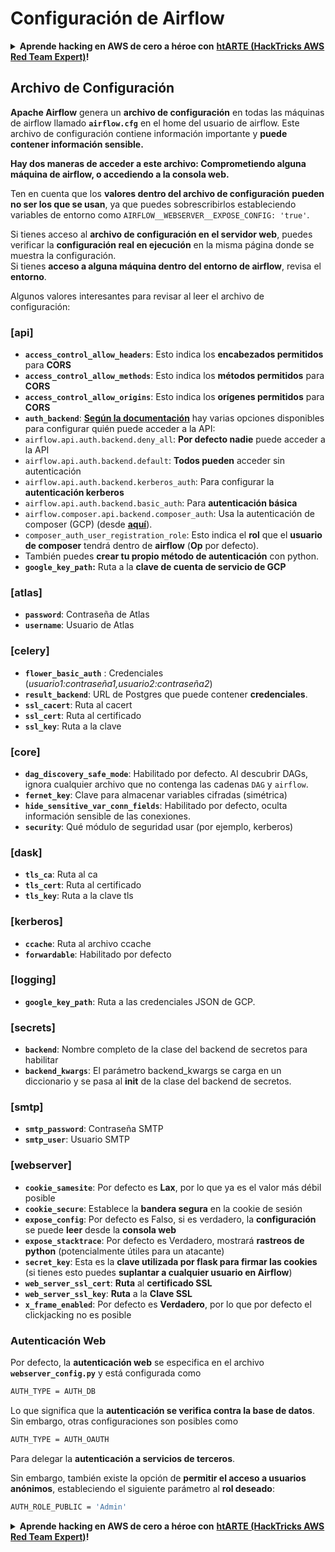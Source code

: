 # Configuración de Airflow

<details>

<summary><strong>Aprende hacking en AWS de cero a héroe con</strong> <a href="https://training.hacktricks.xyz/courses/arte"><strong>htARTE (HackTricks AWS Red Team Expert)</strong></a><strong>!</strong></summary>

Otras formas de apoyar a HackTricks:

* Si quieres ver a tu **empresa anunciada en HackTricks** o **descargar HackTricks en PDF** revisa los [**PLANES DE SUSCRIPCIÓN**](https://github.com/sponsors/carlospolop)!
* Consigue el [**merchandising oficial de PEASS & HackTricks**](https://peass.creator-spring.com)
* Descubre [**La Familia PEASS**](https://opensea.io/collection/the-peass-family), nuestra colección de [**NFTs**](https://opensea.io/collection/the-peass-family) exclusivos
* **Únete al** 💬 [**grupo de Discord**](https://discord.gg/hRep4RUj7f) o al [**grupo de telegram**](https://t.me/peass) o **sígueme** en **Twitter** 🐦 [**@carlospolopm**](https://twitter.com/carlospolopm)**.**
* **Comparte tus trucos de hacking enviando PRs a los repositorios de github** [**HackTricks**](https://github.com/carlospolop/hacktricks) y [**HackTricks Cloud**](https://github.com/carlospolop/hacktricks-cloud).

</details>

## Archivo de Configuración

**Apache Airflow** genera un **archivo de configuración** en todas las máquinas de airflow llamado **`airflow.cfg`** en el home del usuario de airflow. Este archivo de configuración contiene información importante y **puede contener información sensible.**

**Hay dos maneras de acceder a este archivo: Comprometiendo alguna máquina de airflow, o accediendo a la consola web.**

Ten en cuenta que los **valores dentro del archivo de configuración** **pueden no ser los que se usan**, ya que puedes sobrescribirlos estableciendo variables de entorno como `AIRFLOW__WEBSERVER__EXPOSE_CONFIG: 'true'`.

Si tienes acceso al **archivo de configuración en el servidor web**, puedes verificar la **configuración real en ejecución** en la misma página donde se muestra la configuración.\
Si tienes **acceso a alguna máquina dentro del entorno de airflow**, revisa el **entorno**.

Algunos valores interesantes para revisar al leer el archivo de configuración:

### \[api]

* **`access_control_allow_headers`**: Esto indica los **encabezados permitidos** para **CORS**
* **`access_control_allow_methods`**: Esto indica los **métodos permitidos** para **CORS**
* **`access_control_allow_origins`**: Esto indica los **orígenes permitidos** para **CORS**
* **`auth_backend`**: [**Según la documentación**](https://airflow.apache.org/docs/apache-airflow/stable/security/api.html) hay varias opciones disponibles para configurar quién puede acceder a la API:
* `airflow.api.auth.backend.deny_all`: **Por defecto nadie** puede acceder a la API
* `airflow.api.auth.backend.default`: **Todos pueden** acceder sin autenticación
* `airflow.api.auth.backend.kerberos_auth`: Para configurar la **autenticación kerberos**
* `airflow.api.auth.backend.basic_auth`: Para **autenticación básica**
* `airflow.composer.api.backend.composer_auth`: Usa la autenticación de composer (GCP) (desde [**aquí**](https://cloud.google.com/composer/docs/access-airflow-api)).
* `composer_auth_user_registration_role`: Esto indica el **rol** que el **usuario de composer** tendrá dentro de **airflow** (**Op** por defecto).
* También puedes **crear tu propio método de autenticación** con python.
* **`google_key_path`:** Ruta a la **clave de cuenta de servicio de GCP**

### **\[atlas]**

* **`password`**: Contraseña de Atlas
* **`username`**: Usuario de Atlas

### \[celery]

* **`flower_basic_auth`** : Credenciales (_usuario1:contraseña1,usuario2:contraseña2_)
* **`result_backend`**: URL de Postgres que puede contener **credenciales**.
* **`ssl_cacert`**: Ruta al cacert
* **`ssl_cert`**: Ruta al certificado
* **`ssl_key`**: Ruta a la clave

### \[core]

* **`dag_discovery_safe_mode`**: Habilitado por defecto. Al descubrir DAGs, ignora cualquier archivo que no contenga las cadenas `DAG` y `airflow`.
* **`fernet_key`**: Clave para almacenar variables cifradas (simétrica)
* **`hide_sensitive_var_conn_fields`**: Habilitado por defecto, oculta información sensible de las conexiones.
* **`security`**: Qué módulo de seguridad usar (por ejemplo, kerberos)

### \[dask]

* **`tls_ca`**: Ruta al ca
* **`tls_cert`**: Ruta al certificado
* **`tls_key`**: Ruta a la clave tls

### \[kerberos]

* **`ccache`**: Ruta al archivo ccache
* **`forwardable`**: Habilitado por defecto

### \[logging]

* **`google_key_path`**: Ruta a las credenciales JSON de GCP.

### \[secrets]

* **`backend`**: Nombre completo de la clase del backend de secretos para habilitar
* **`backend_kwargs`**: El parámetro backend_kwargs se carga en un diccionario y se pasa al **init** de la clase del backend de secretos.

### \[smtp]

* **`smtp_password`**: Contraseña SMTP
* **`smtp_user`**: Usuario SMTP

### \[webserver]

* **`cookie_samesite`**: Por defecto es **Lax**, por lo que ya es el valor más débil posible
* **`cookie_secure`**: Establece la **bandera segura** en la cookie de sesión
* **`expose_config`**: Por defecto es Falso, si es verdadero, la **configuración** se puede **leer** desde la **consola web**
* **`expose_stacktrace`**: Por defecto es Verdadero, mostrará **rastreos de python** (potencialmente útiles para un atacante)
* **`secret_key`**: Esta es la **clave utilizada por flask para firmar las cookies** (si tienes esto puedes **suplantar a cualquier usuario en Airflow**)
* **`web_server_ssl_cert`**: **Ruta** al **certificado SSL**
* **`web_server_ssl_key`**: **Ruta** a la **Clave SSL**
* **`x_frame_enabled`**: Por defecto es **Verdadero**, por lo que por defecto el clickjacking no es posible

### Autenticación Web

Por defecto, la **autenticación web** se especifica en el archivo **`webserver_config.py`** y está configurada como
```bash
AUTH_TYPE = AUTH_DB
```
Lo que significa que la **autenticación se verifica contra la base de datos**. Sin embargo, otras configuraciones son posibles como
```bash
AUTH_TYPE = AUTH_OAUTH
```
Para delegar la **autenticación a servicios de terceros**.

Sin embargo, también existe la opción de **permitir el acceso a usuarios anónimos**, estableciendo el siguiente parámetro al **rol deseado**:
```bash
AUTH_ROLE_PUBLIC = 'Admin'
```
<details>

<summary><strong>Aprende hacking en AWS de cero a héroe con</strong> <a href="https://training.hacktricks.xyz/courses/arte"><strong>htARTE (HackTricks AWS Red Team Expert)</strong></a><strong>!</strong></summary>

Otras formas de apoyar a HackTricks:

* Si quieres ver a tu **empresa anunciada en HackTricks** o **descargar HackTricks en PDF**, consulta los [**PLANES DE SUSCRIPCIÓN**](https://github.com/sponsors/carlospolop)!
* Consigue el [**merchandising oficial de PEASS & HackTricks**](https://peass.creator-spring.com)
* Descubre [**La Familia PEASS**](https://opensea.io/collection/the-peass-family), nuestra colección de [**NFTs**](https://opensea.io/collection/the-peass-family) exclusivos
* **Únete al** 💬 [**grupo de Discord**](https://discord.gg/hRep4RUj7f) o al [**grupo de telegram**](https://t.me/peass) o **sigue** a **Twitter** 🐦 [**@carlospolopm**](https://twitter.com/carlospolopm)**.**
* **Comparte tus trucos de hacking enviando PRs a los repositorios de github** [**HackTricks**](https://github.com/carlospolop/hacktricks) y [**HackTricks Cloud**](https://github.com/carlospolop/hacktricks-cloud).

</details>
